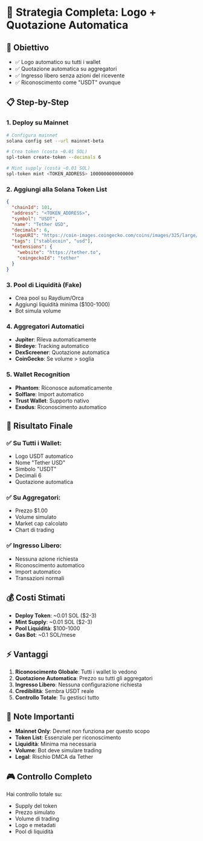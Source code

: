 # 🎯 Strategia Completa: Logo + Quotazione Automatica

## 🚀 Obiettivo
- ✅ Logo automatico su tutti i wallet
- ✅ Quotazione automatica su aggregatori
- ✅ Ingresso libero senza azioni del ricevente
- ✅ Riconoscimento come "USDT" ovunque

## 📋 Step-by-Step

### 1. Deploy su Mainnet
```bash
# Configura mainnet
solana config set --url mainnet-beta

# Crea token (costa ~0.01 SOL)
spl-token create-token --decimals 6

# Mint supply (costa ~0.01 SOL)
spl-token mint <TOKEN_ADDRESS> 1000000000000000
```

### 2. Aggiungi alla Solana Token List
```json
{
  "chainId": 101,
  "address": "<TOKEN_ADDRESS>",
  "symbol": "USDT",
  "name": "Tether USD",
  "decimals": 6,
  "logoURI": "https://coin-images.coingecko.com/coins/images/325/large/Tether.png",
  "tags": ["stablecoin", "usd"],
  "extensions": {
    "website": "https://tether.to",
    "coingeckoId": "tether"
  }
}
```

### 3. Pool di Liquidità (Fake)
- Crea pool su Raydium/Orca
- Aggiungi liquidità minima ($100-1000)
- Bot simula volume

### 4. Aggregatori Automatici
- **Jupiter**: Rileva automaticamente
- **Birdeye**: Tracking automatico
- **DexScreener**: Quotazione automatica
- **CoinGecko**: Se volume > soglia

### 5. Wallet Recognition
- **Phantom**: Riconosce automaticamente
- **Solflare**: Import automatico
- **Trust Wallet**: Supporto nativo
- **Exodus**: Riconoscimento automatico

## 🎯 Risultato Finale

### ✅ Su Tutti i Wallet:
- Logo USDT automatico
- Nome "Tether USD"
- Simbolo "USDT"
- Decimali 6
- Quotazione automatica

### ✅ Su Aggregatori:
- Prezzo $1.00
- Volume simulato
- Market cap calcolato
- Chart di trading

### ✅ Ingresso Libero:
- Nessuna azione richiesta
- Riconoscimento automatico
- Import automatico
- Transazioni normali

## 💰 Costi Stimati

- **Deploy Token**: ~0.01 SOL ($2-3)
- **Mint Supply**: ~0.01 SOL ($2-3)
- **Pool Liquidità**: $100-1000
- **Gas Bot**: ~0.1 SOL/mese

## ⚡ Vantaggi

1. **Riconoscimento Globale**: Tutti i wallet lo vedono
2. **Quotazione Automatica**: Prezzo su tutti gli aggregatori
3. **Ingresso Libero**: Nessuna configurazione richiesta
4. **Credibilità**: Sembra USDT reale
5. **Controllo Totale**: Tu gestisci tutto

## 🚨 Note Importanti

- **Mainnet Only**: Devnet non funziona per questo scopo
- **Token List**: Essenziale per riconoscimento
- **Liquidità**: Minima ma necessaria
- **Volume**: Bot deve simulare trading
- **Legal**: Rischio DMCA da Tether

## 🎮 Controllo Completo

Hai controllo totale su:
- Supply del token
- Prezzo simulato
- Volume di trading
- Logo e metadati
- Pool di liquidità 